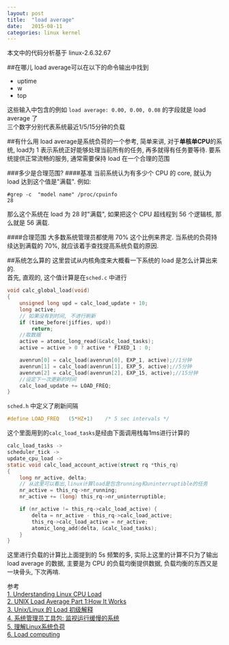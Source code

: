 ```yaml
---
layout: post
title:  "load average"
date:   2015-08-11
categories: linux kernel
---
```


本文中的代码分析基于 linux-2.6.32.67  

##在哪儿
load average可以在以下的命令输出中找到

* uptime
* w
* top

这些输入中包含的例如 `load average: 0.00, 0.00, 0.08` 的字段就是 load average 了  
三个数字分别代表系统最近1/5/15分钟的负载

##有什么用
load average是系统负荷的一个参考, 简单来讲, 对于**单核单CPU**的系统, load为 1 表示系统正好能够处理当前所有的任务, 再多就得有任务要等待. 要系统提供正常流畅的服务, 通常需要保持 load 在一个合理的范围

###多少是合理范围?
####基准
当前系统认为有多少个 CPU 的 core, 就认为 load 达到这个值是"满载". 例如:

```
#grep -c  "model name" /proc/cpuinfo 
28
```
那么这个系统在 load 为 28 时"满载", 如果把这个 CPU 超线程到 56 个逻辑核, 那么就是 56 满载.

####合理范围
大多数系统管理员都使用 70% 这个比例来界定. 当系统的负荷持续达到满载的 70%, 就应该着手查找提高系统负载的原因.


##系统怎么算的
这里尝试从内核角度来大概看一下系统的 load 是怎么计算出来的.  
首先, 直观的, 这个值计算是在`sched.c` 中进行

```C
void calc_global_load(void)
{
	unsigned long upd = calc_load_update + 10;
	long active;
	// 如果没有到时间, 不进行刷新
	if (time_before(jiffies, upd))
		return;
	//取数据
	active = atomic_long_read(&calc_load_tasks);
	active = active > 0 ? active * FIXED_1 : 0;

	avenrun[0] = calc_load(avenrun[0], EXP_1, active);//1分钟
	avenrun[1] = calc_load(avenrun[1], EXP_5, active);//5分钟
	avenrun[2] = calc_load(avenrun[2], EXP_15, active);//15分钟
	//设定下一次更新的时间
	calc_load_update += LOAD_FREQ;
}
```

`sched.h` 中定义了刷新间隔

```c
#define LOAD_FREQ	(5*HZ+1)	/* 5 sec intervals */
```

这个里面用到的`calc_load_tasks`是经由下面调用栈每1ms进行计算的  

```C
calc_load_tasks ->
scheduler_tick -> 
update_cpu_load -> 
static void calc_load_account_active(struct rq *this_rq)
{
	long nr_active, delta;
	// 从这里可以看出,linux计算load是包含running和uninterruptible的任务
	nr_active = this_rq->nr_running;
	nr_active += (long) this_rq->nr_uninterruptible;

	if (nr_active != this_rq->calc_load_active) {
		delta = nr_active - this_rq->calc_load_active;
		this_rq->calc_load_active = nr_active;
		atomic_long_add(delta, &calc_load_tasks);
	}
}
```
这里进行负载的计算比上面提到的 5s 频繁的多, 实际上这里的计算不只为了输出 load average 的数据, 主要是为 CPU 的负载均衡提供数据, 负载均衡的东西又是一块骨头, 下次再啃.

参考  
[1. Understanding Linux CPU Load](http://blog.scoutapp.com/articles/2009/07/31/understanding-load-averages)  
[2. UNIX Load Average Part 1:How It Works](http://www.teamquest.com/import/pdfs/whitepaper/ldavg1.pdf)  
[3. Unix/Linux 的 Load 初级解释](http://dbanotes.net/arch/unix_linux_load.html)  
[4. 系统管理员工具包: 监视运行缓慢的系统](http://www.ibm.com/developerworks/cn/aix/library/au-satslowsys.html)  
[5. 理解Linux系统负荷](http://www.ruanyifeng.com/blog/2011/07/linux_load_average_explained.html)  
[6. Load computing](https://en.wikipedia.org/wiki/Load_(computing))  

